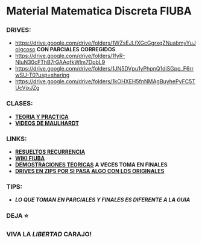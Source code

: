# __Material Matematica Discreta FIUBA__

### DRIVES: 
* https://drive.google.com/drive/folders/1WZsEJLfXGcGgrxqZNuabmyYuJoIgcoso __CON PARCIALES CORREGIDOS__
* https://drive.google.com/drive/folders/1fyR-NIuN30cFThB7rGAAqfkWlm7DpbL9
* https://drive.google.com/drive/folders/1JN5DVpu1yPhpnQ1diSGpp_F6rrwSU-T0?usp=sharing
* https://drive.google.com/drive/folders/1kOHXEH5fnNMAgBuyhePyFC5TUcVjxJZg

### CLASES: 
* [__TEORIA Y PRACTICA__](https://drive.google.com/drive/folders/1tPdmZbSLFGi1G8Xq9ISNbRxDimYXWERy)
* [__VIDEOS DE MAULHARDT__](https://youtube.com/playlist?list=PLM7ZBJfsXV3Se8Mjwn8RRbkFHl4OComOb) 

### LINKS:
* [__RESUELTOS RECURRENCIA__](/Resueltos)
* [__WIKI FIUBA__](http://wiki.foros-fiuba.com.ar/materias:61:07)
* [__DEMOSTRACIONES TEORICAS__](https://gist.github.com/milemarchese/3443345e9f895018dca2dacc78a9cc77#file-6107_matematica_discreta-ejercicios_de_final-ipynb) __A VECES TOMA EN FINALES__
* [__DRIVES EN ZIPS POR SI PASA ALGO CON LOS ORIGINALES__](https://drive.google.com/drive/u/1/folders/1ewmcffTqOaZw3W5vT_prZMxQDUoGcvsQ)

### TIPS:
* ___LO QUE TOMAN EN PARCIALES Y FINALES ES DIFERENTE A LA GUIA___

### DEJA ⭐
### VIVA LA _LIBERTAD_ CARAJO!

